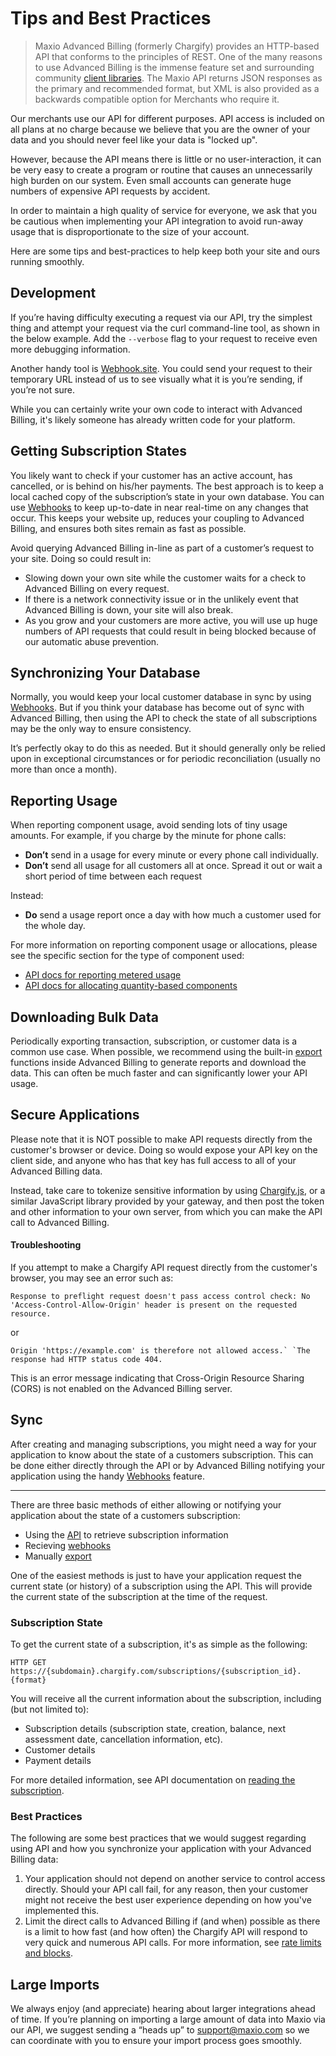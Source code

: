 # Tips and Best Practices

> Maxio Advanced Billing (formerly Chargify) provides an HTTP-based API that conforms to the principles of REST.
> One of the many reasons to use Advanced Billing is the immense feature set and surrounding community [client libraries](page:development-tools/client-libraries).
> The Maxio API returns JSON responses as the primary and recommended format, but XML is also provided as a backwards compatible option for Merchants who require it.

Our merchants use our API for different purposes. API access is included on all plans at no charge because we believe that you are the owner of your data and you should never feel like your data is "locked up".

However, because the API means there is little or no user-interaction, it can be very easy to create a program or routine that causes an unnecessarily high burden on our system. Even small accounts can generate huge numbers of expensive API requests by accident.

In order to maintain a high quality of service for everyone, we ask that you be cautious when implementing your API integration to avoid run-away usage that is disproportionate to the size of your account.

Here are some tips and best-practices to help keep both your site and ours running smoothly.

## Development

If you’re having difficulty executing a request via our API, try the simplest thing and attempt your request via the curl command-line tool, as shown in the below example. Add the `--verbose` flag to your request to receive even more debugging information.

Another handy tool is [Webhook.site](https://webhook.site/). You could send your request to their temporary URL instead of us to see visually what it is you’re sending, if you’re not sure.

While you can certainly write your own code to interact with Advanced Billing, it's likely someone has already written code for your platform.

## Getting Subscription States

You likely want to check if your customer has an active account, has cancelled, or is behind on his/her payments. The best approach is to keep a local cached copy of the subscription’s state in your own database. You can use [Webhooks]($e/Webhooks/createEndpoint) to keep up-to-date in near real-time on any changes that occur. This keeps your website up, reduces your coupling to Advanced Billing, and ensures both sites remain as fast as possible.

Avoid querying Advanced Billing in-line as part of a customer’s request to your site. Doing so could result in:

- Slowing down your own site while the customer waits for a check to Advanced Billing on every request.
- If there is a network connectivity issue or in the unlikely event that Advanced Billing is down, your site will also break.
- As you grow and your customers are more active, you will use up huge numbers of API requests that could result in being blocked because of our automatic abuse prevention.

## Synchronizing Your Database

Normally, you would keep your local customer database in sync by using [Webhooks]($e/Webhooks/createEndpoint). But if you think your database has become out of sync with Advanced Billing, then using the API to check the state of all subscriptions may be the only way to ensure consistency.

It’s perfectly okay to do this as needed. But it should generally only be relied upon in exceptional circumstances or for periodic reconciliation (usually no more than once a month).

## Reporting Usage

When reporting component usage, avoid sending lots of tiny usage amounts. For example, if you charge by the minute for phone calls:

- **Don’t** send in a usage for every minute or every phone call individually.
- **Don’t** send all usage for all customers all at once. Spread it out or wait a short period of time between each request

Instead:

- **Do** send a usage report once a day with how much a customer used for the whole day.

For more information on reporting component usage or allocations, please see the specific section for the type of component used:

- [API docs for reporting metered usage]($e/Subscription%20Components/createUsage)
- [API docs for allocating quantity-based components]($e/Subscription%20Components/allocateComponent)

## Downloading Bulk Data

Periodically exporting transaction, subscription, or customer data is a common use case. When possible, we recommend using the built-in [export](https://maxio-chargify.zendesk.com/hc/en-us/articles/5404681593741) functions inside Advanced Billing to generate reports and download the data. This can often be much faster and can significantly lower your API usage.

## Secure Applications

Please note that it is NOT possible to make API requests directly from the customer's browser or device. Doing so would expose your API key on the client side, and anyone who has that key has full access to all of your Advanced Billing data.

Instead, take care to tokenize sensitive information by using [Chargify.js](page:development-tools/chargify-js/chargify-js-overview), or a similar JavaScript library provided by your gateway, and then post the token and other information to your own server, from which you can make the API call to Advanced Billing.

#### Troubleshooting

If you attempt to make a Chargify API request directly from the customer's browser, you may see an error such as:

```
Response to preflight request doesn't pass access control check: No 'Access-Control-Allow-Origin' header is present on the requested resource.
```

or

```
Origin 'https://example.com' is therefore not allowed access.` `The response had HTTP status code 404.
```

This is an error message indicating that Cross-Origin Resource Sharing (CORS) is not enabled on the Advanced Billing server.

## Sync

After creating and managing subscriptions, you might need a way for your application to know about the state of a customers subscription. This can be done either directly through the API or by Advanced Billing notifying your application using the handy [Webhooks](https://maxio-chargify.zendesk.com/hc/en-us/articles/5405568068365-Webhooks-Introduction) feature.

---

There are three basic methods of either allowing or notifying your application about the state of a customers subscription:

- Using the [API]($e/Subscriptions/readSubscription) to retrieve subscription information
- Recieving [webhooks](page:introduction/about-the-api/webhooks#receiving-a-webhook-notification)
- Manually [export](https://maxio-chargify.zendesk.com/hc/en-us/articles/5404681593741-Exporting-Data#locating-exports)

One of the easiest methods is just to have your application request the current state (or history) of a subscription using the API. This will provide the current state of the subscription at the time of the request.

### Subscription State

To get the current state of a subscription, it's as simple as the following:

    HTTP GET https://{subdomain}.chargify.com/subscriptions/{subscription_id}.{format}

You will receive all the current information about the subscription, including (but not limited to):

- Subscription details (subscription state, creation, balance, next assessment date, cancellation information, etc).
- Customer details
- Payment details

For more detailed information, see API documentation on [reading the subscription]($e/Subscriptions/readSubscription).

### Best Practices

The following are some best practices that we would suggest regarding using API and how you synchronize your application with your Advanced Billing data:

1. Your application should not depend on another service to control access directly. Should your API call fail, for any reason, then your customer might not receive the best user experience depending on how you've implemented this.
2. Limit the direct calls to Advanced Billing if (and when) possible as there is a limit to how fast (and how often) the Chargify API will respond to very quick and numerous API calls. For more information, see [rate limits and blocks](page:introduction/about-the-api/error-handling).

## Large Imports

We always enjoy (and appreciate) hearing about larger integrations ahead of time. If you’re planning on importing a large amount of data into Maxio via our API, we suggest sending a “heads up” to [support@maxio.com](mailto:support@maxio.com) so we can coordinate with you to ensure your import process goes smoothly.
